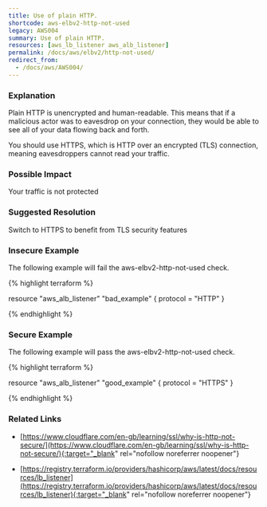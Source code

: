 ```yaml
---
title: Use of plain HTTP.
shortcode: aws-elbv2-http-not-used
legacy: AWS004
summary: Use of plain HTTP. 
resources: [aws_lb_listener aws_alb_listener] 
permalink: /docs/aws/elbv2/http-not-used/
redirect_from: 
  - /docs/aws/AWS004/
---
```


### Explanation


Plain HTTP is unencrypted and human-readable. This means that if a malicious actor was to eavesdrop on your connection, they would be able to see all of your data flowing back and forth.

You should use HTTPS, which is HTTP over an encrypted (TLS) connection, meaning eavesdroppers cannot read your traffic.


### Possible Impact
Your traffic is not protected

### Suggested Resolution
Switch to HTTPS to benefit from TLS security features


### Insecure Example

The following example will fail the aws-elbv2-http-not-used check.

{% highlight terraform %}

resource "aws_alb_listener" "bad_example" {
	protocol = "HTTP"
}

{% endhighlight %}



### Secure Example

The following example will pass the aws-elbv2-http-not-used check.

{% highlight terraform %}

resource "aws_alb_listener" "good_example" {
	protocol = "HTTPS"
}

{% endhighlight %}



### Related Links


- [https://www.cloudflare.com/en-gb/learning/ssl/why-is-http-not-secure/](https://www.cloudflare.com/en-gb/learning/ssl/why-is-http-not-secure/){:target="_blank" rel="nofollow noreferrer noopener"}

- [https://registry.terraform.io/providers/hashicorp/aws/latest/docs/resources/lb_listener](https://registry.terraform.io/providers/hashicorp/aws/latest/docs/resources/lb_listener){:target="_blank" rel="nofollow noreferrer noopener"}


